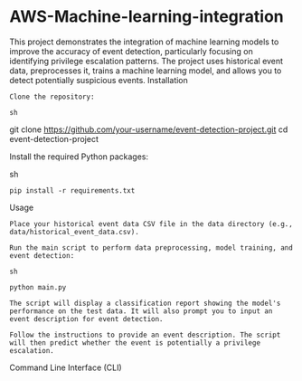 # AWS-Machine-learning-integration

This project demonstrates the integration of machine learning models to improve the accuracy of event detection, particularly focusing on identifying privilege escalation patterns. The project uses historical event data, preprocesses it, trains a machine learning model, and allows you to detect potentially suspicious events.
Installation

    Clone the repository:

    sh

git clone https://github.com/your-username/event-detection-project.git
cd event-detection-project

Install the required Python packages:

sh

    pip install -r requirements.txt

Usage

    Place your historical event data CSV file in the data directory (e.g., data/historical_event_data.csv).

    Run the main script to perform data preprocessing, model training, and event detection:

    sh

    python main.py

    The script will display a classification report showing the model's performance on the test data. It will also prompt you to input an event description for event detection.

    Follow the instructions to provide an event description. The script will then predict whether the event is potentially a privilege escalation.

Command Line Interface (CLI)
